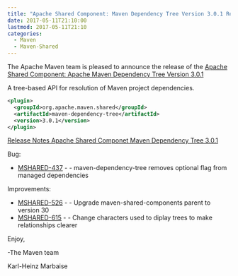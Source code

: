```yaml
---
title: "Apache Shared Component: Maven Dependency Tree Version 3.0.1 Released"
date: 2017-05-11T21:10:00
lastmod: 2017-05-11T21:10
categories:
  - Maven
  - Maven-Shared
---
```

The Apache Maven team is pleased to announce the release of the 
[Apache Shared Component: Apache Maven Dependency Tree Version 3.0.1](https://maven.apache.org/shared/maven-dependency-tree/)

A tree-based API for resolution of Maven project dependencies.

```xml
<plugin>
  <groupId>org.apache.maven.shared</groupId>
  <artifactId>maven-dependency-tree</artifactId>
  <version>3.0.1</version>
</plugin>
```

<!-- more -->

[Release Notes Apache Shared Componet Maven Dependency Tree 3.0.1](https://issues.apache.org/jira/secure/ReleaseNote.jspa?projectId=12317922&version=12333851)

Bug:

 * [MSHARED-437](https://issues.apache.org/jira/browse/MSHARED-437) - - maven-dependency-tree removes optional flag from managed dependencies

Improvements:

 * [MSHARED-526](https://issues.apache.org/jira/browse/MSHARED-526) - - Upgrade maven-shared-components parent to version 30
 * [MSHARED-615](https://issues.apache.org/jira/browse/MSHARED-615) - - Change characters used to diplay trees to make relationships clearer
 

Enjoy,

-The Maven team

Karl-Heinz Marbaise
